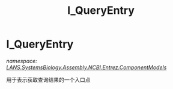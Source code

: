 ﻿---
title: I_QueryEntry
---

# I_QueryEntry
_namespace: [LANS.SystemsBiology.Assembly.NCBI.Entrez.ComponentModels](N-LANS.SystemsBiology.Assembly.NCBI.Entrez.ComponentModels.html)_

用于表示获取查询结果的一个入口点




